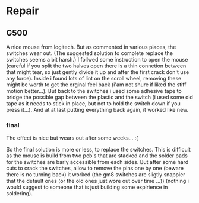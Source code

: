 # Repair

## G500

A nice mouse from logitech. But as commented in various places, the switches wear out.
(The suggested solution to complete replace the switches seems a bit harsh.) 
I follwed some instruction to open the mouse (careful if you split the two halves open there is a thin connetion between that might tear, so just gently divide it up and after the first crack don't use any force). Inside i found lots of lint on the scroll wheel, removing these might be worth to get the orginal feel back (i'am not shure if liked the stiff motion better...).
But back to the switches i used some adhesive tape to bridge the possible gap between the plastic and the switch (i used some old tape as it needs to stick in place, but not to hold the switch down if you press it...).
And at at last putting everything back again, it worked like new.

### final

The effect is nice but wears out after some weeks... :(

So the final solution is more or less, to replace the switches. This is difficult as the mouse is build from two pcb's that are stacked and the solder pads for the switches are barly accessible from each sides. But after some hard cuts to crack the switches, allow to remove the pins one by one (beware there is no turning back) it worked (the gm8 switches are sligtly snappier that the default ones (or the old ones just wore out over time ...)) (nothing i would suggest to someone that is just building some expirience in soldering).
